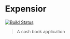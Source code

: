 # Expensior
[![Build Status](https://travis-ci.com/umluizlima/expensior-report-api.svg?branch=master)](https://travis-ci.com/umluizlima/expensior-report-api)
> A cash book application
